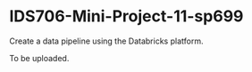# IDS706-Mini-Project-11-sp699
Create a data pipeline using the Databricks platform.

To be uploaded.
